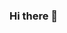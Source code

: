 ### Hi there 👋

<!--
**DevCisse/DevCisse** is a ✨ _special_ ✨ repository because its `README.md` (this file) appears on your GitHub profile.

Here are some ideas to get you started:

- 🔭 I’m Hassan Salihu ...
- 🌱 I’m a Fullstack Developer with high focus on Microsoft Technologies  ...
- 🌱 I'm currently learning Xamarin and Microsoft Azure ...
- 👯 I’m looking to establishing my own company ...
- 🤔 I’m will do what takes 

- 📫 How to reach me: https://twitter.com/DevCisse
- ⚡ Fun fact: ...  I'm a polyglot
-->
